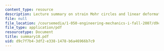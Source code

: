 ```yaml
---
content_type: resource
description: Lecture summary on strain Mohr circles and linear deformation theory.
file: null
file_location: /coursemedia/1-050-engineering-mechanics-i-fall-2007/d9c7f7b43df2e3381478b6a46966b7c9_summary18.pdf
file_type: application/pdf
resourcetype: Document
title: summary18.pdf
uid: d9c7f7b4-3df2-e338-1478-b6a46966b7c9
---
```

